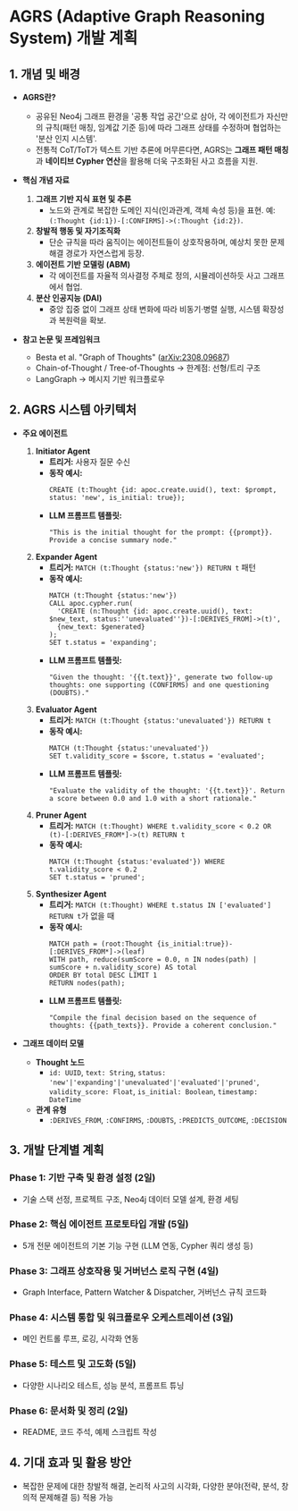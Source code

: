 # AGRS (Adaptive Graph Reasoning System) 개발 계획

## 1. 개념 및 배경

- **AGRS란?**
    - 공유된 Neo4j 그래프 환경을 '공통 작업 공간'으로 삼아, 각 에이전트가 자신만의 규칙(패턴 매칭, 임계값 기준 등)에 따라 그래프 상태를 수정하며 협업하는 '분산 인지 시스템'.
    - 전통적 CoT/ToT가 텍스트 기반 추론에 머무른다면, AGRS는 **그래프 패턴 매칭**과 **네이티브 Cypher 연산**을 활용해 더욱 구조화된 사고 흐름을 지원.

- **핵심 개념 자료**
    1. **그래프 기반 지식 표현 및 추론**
       - 노드와 관계로 복잡한 도메인 지식(인과관계, 객체 속성 등)을 표현. 예: `(:Thought {id:1})-[:CONFIRMS]->(:Thought {id:2})`.
    2. **창발적 행동 및 자기조직화**
       - 단순 규칙을 따라 움직이는 에이전트들이 상호작용하며, 예상치 못한 문제 해결 경로가 자연스럽게 등장.
    3. **에이전트 기반 모델링 (ABM)**
       - 각 에이전트를 자율적 의사결정 주체로 정의, 시뮬레이션하듯 사고 그래프에서 협업.
    4. **분산 인공지능 (DAI)**
       - 중앙 집중 없이 그래프 상태 변화에 따라 비동기·병렬 실행, 시스템 확장성과 복원력을 확보.

- **참고 논문 및 프레임워크**
    - Besta et al. "Graph of Thoughts" ([arXiv:2308.09687](https://arxiv.org/pdf/2308.09687))
    - Chain-of-Thought / Tree-of-Thoughts → 한계점: 선형/트리 구조
    - LangGraph → 메시지 기반 워크플로우

## 2. AGRS 시스템 아키텍처

- **주요 에이전트**
    1. **Initiator Agent**
       - **트리거:** 사용자 질문 수신
       - **동작 예시:**
         ```cypher
         CREATE (t:Thought {id: apoc.create.uuid(), text: $prompt, status: 'new', is_initial: true});
         ```
       - **LLM 프롬프트 템플릿:**
         ```text
         "This is the initial thought for the prompt: {{prompt}}. Provide a concise summary node." 
         ```
    2. **Expander Agent**
       - **트리거:** `MATCH (t:Thought {status:'new'}) RETURN t` 패턴
       - **동작 예시:**
         ```cypher
         MATCH (t:Thought {status:'new'})
         CALL apoc.cypher.run(
           'CREATE (n:Thought {id: apoc.create.uuid(), text: $new_text, status:''unevaluated''})-[:DERIVES_FROM]->(t)',
           {new_text: $generated}
         );
         SET t.status = 'expanding';
         ```
       - **LLM 프롬프트 템플릿:**
         ```text
         "Given the thought: '{{t.text}}', generate two follow-up thoughts: one supporting (CONFIRMS) and one questioning (DOUBTS)."
         ```
    3. **Evaluator Agent**
       - **트리거:** `MATCH (t:Thought {status:'unevaluated'}) RETURN t`
       - **동작 예시:**
         ```cypher
         MATCH (t:Thought {status:'unevaluated'})
         SET t.validity_score = $score, t.status = 'evaluated';
         ```
       - **LLM 프롬프트 템플릿:**
         ```text
         "Evaluate the validity of the thought: '{{t.text}}'. Return a score between 0.0 and 1.0 with a short rationale."
         ```
    4. **Pruner Agent**
       - **트리거:** `MATCH (t:Thought) WHERE t.validity_score < 0.2 OR (t)-[:DERIVES_FROM*]->(t) RETURN t`
       - **동작 예시:**
         ```cypher
         MATCH (t:Thought {status:'evaluated'}) WHERE t.validity_score < 0.2
         SET t.status = 'pruned';
         ```
    5. **Synthesizer Agent**
       - **트리거:** `MATCH (t:Thought) WHERE t.status IN ['evaluated'] RETURN t`가 없을 때
       - **동작 예시:**
         ```cypher
         MATCH path = (root:Thought {is_initial:true})-[:DERIVES_FROM*]->(leaf)
         WITH path, reduce(sumScore = 0.0, n IN nodes(path) | sumScore + n.validity_score) AS total
         ORDER BY total DESC LIMIT 1
         RETURN nodes(path);
         ```
       - **LLM 프롬프트 템플릿:**
         ```text
         "Compile the final decision based on the sequence of thoughts: {{path_texts}}. Provide a coherent conclusion."
         ```

- **그래프 데이터 모델**
    - **Thought 노드**
        - `id: UUID`, `text: String`, `status: 'new'|'expanding'|'unevaluated'|'evaluated'|'pruned'`, `validity_score: Float`, `is_initial: Boolean`, `timestamp: DateTime`
    - **관계 유형**
        - `:DERIVES_FROM`, `:CONFIRMS`, `:DOUBTS`, `:PREDICTS_OUTCOME`, `:DECISION`

## 3. 개발 단계별 계획

### Phase 1: 기반 구축 및 환경 설정 (2일)
- 기술 스택 선정, 프로젝트 구조, Neo4j 데이터 모델 설계, 환경 세팅

### Phase 2: 핵심 에이전트 프로토타입 개발 (5일)
- 5개 전문 에이전트의 기본 기능 구현 (LLM 연동, Cypher 쿼리 생성 등)

### Phase 3: 그래프 상호작용 및 거버넌스 로직 구현 (4일)
- Graph Interface, Pattern Watcher & Dispatcher, 거버넌스 규칙 코드화

### Phase 4: 시스템 통합 및 워크플로우 오케스트레이션 (3일)
- 메인 컨트롤 루프, 로깅, 시각화 연동

### Phase 5: 테스트 및 고도화 (5일)
- 다양한 시나리오 테스트, 성능 분석, 프롬프트 튜닝

### Phase 6: 문서화 및 정리 (2일)
- README, 코드 주석, 예제 스크립트 작성

## 4. 기대 효과 및 활용 방안
- 복잡한 문제에 대한 창발적 해결, 논리적 사고의 시각화, 다양한 분야(전략, 분석, 창의적 문제해결 등) 적용 가능 